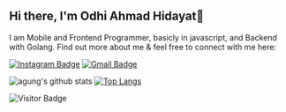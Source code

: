 ## Hi there, I'm Odhi Ahmad Hidayat👋

I am Mobile and Frontend Programmer, basicly in javascript, and Backend with Golang. Find out more about me & feel free to connect with me here:

[![Instagram Badge](https://img.shields.io/badge/-odhiahnad-ff69b4?style=flat-square&logo=instagram&logoColor=white&link=https://www.instagram.com/odhiahmad/)](https://www.instagram.com/odhiahmad/)
[![Gmail Badge](https://img.shields.io/badge/-odhiahmad15@gmail.com-c14438?style=flat-square&logo=Gmail&logoColor=white&link=mailto:odhiahmad15@gmail.com)](mailto:odhiahmad15@gmail.com)

![agung's github stats](https://github-readme-stats.vercel.app/api?username=odhiahmad&show_icons=true&theme=light) [![Top Langs](https://github-readme-stats.vercel.app/api/top-langs/?username=odhiahmad&layout=compact)](https://github.com/odhiahmad/github-readme-stats) 

![Visitor Badge](https://visitor-badge.laobi.icu/badge?page_id=odhiahmad)
